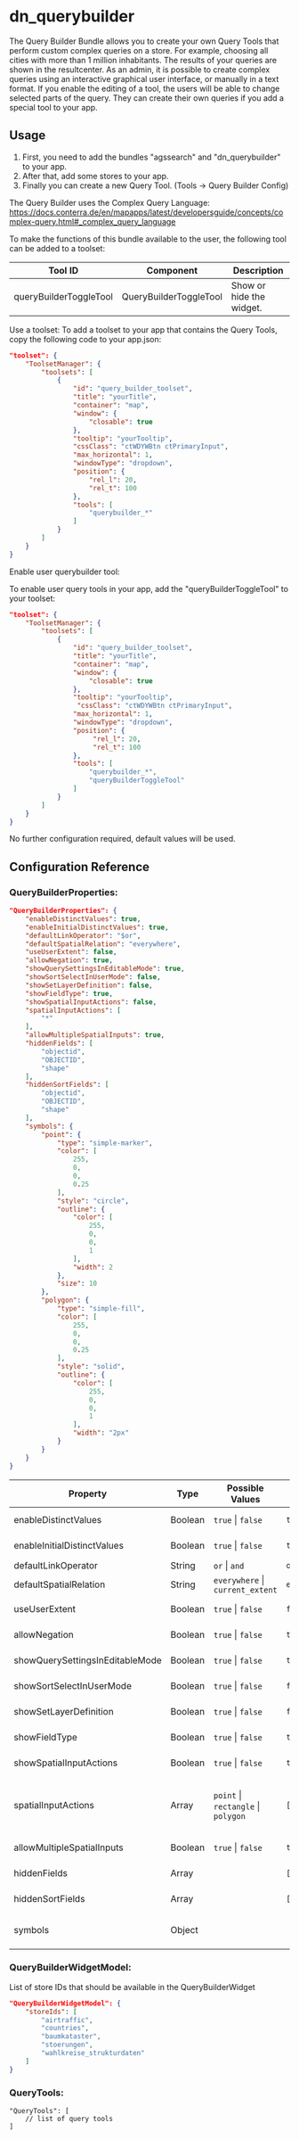 # dn_querybuilder

The Query Builder Bundle allows you to create your own Query Tools that perform custom complex queries on a store. For example, choosing all cities with more than 1 million inhabitants. The results of your queries are shown in the resultcenter. As an admin, it is possible to create complex queries using an interactive graphical user interface, or manually in a text format. If you enable the editing of a tool, the users will be able to change selected parts of the query. They can create their own queries if you add a special tool to your app.

## Usage

1. First, you need to add the bundles "agssearch" and "dn_querybuilder" to your app.
2. After that, add some stores to your app.
3. Finally you can create a new Query Tool. (Tools -> Query Builder Config)

The Query Builder uses the Complex Query Language: https://docs.conterra.de/en/mapapps/latest/developersguide/concepts/complex-query.html#_complex_query_language

To make the functions of this bundle available to the user, the following tool can be added to a toolset:

| Tool ID                | Component              | Description              |
| ---------------------- | ---------------------- | ------------------------ |
| queryBuilderToggleTool | QueryBuilderToggleTool | Show or hide the widget. |

Use a toolset:
To add a toolset to your app that contains the Query Tools, copy the following code to your app.json:
```json
"toolset": {
    "ToolsetManager": {
        "toolsets": [
            {
                "id": "query_builder_toolset",
                "title": "yourTitle",
                "container": "map",
                "window": {
                    "closable": true
                },
                "tooltip": "yourTooltip",
                "cssClass": "ctWDYWBtn ctPrimaryInput",
                "max_horizontal": 1,
                "windowType": "dropdown",
                "position": {
                    "rel_l": 20,
                    "rel_t": 100
                },
                "tools": [
                    "querybuilder_*"
                ]
            }
        ]
    }
}
```

Enable user querybuilder tool:

To enable user query tools in your app, add the "queryBuilderToggleTool" to your toolset:
```json
"toolset": {
    "ToolsetManager": {
        "toolsets": [
            {
                "id": "query_builder_toolset",
                "title": "yourTitle",
                "container": "map",
                "window": {
                    "closable": true
                },
                "tooltip": "yourTooltip",
                 "cssClass": "ctWDYWBtn ctPrimaryInput",
                "max_horizontal": 1,
                "windowType": "dropdown",
                "position": {
                     "rel_l": 20,
                     "rel_t": 100
                },
                "tools": [
                    "querybuilder_*",
                    "queryBuilderToggleTool"
                ]
            }
        ]
    }
}
```

No further configuration required, default values will be used.

## Configuration Reference

### QueryBuilderProperties:
```json
"QueryBuilderProperties": {
    "enableDistinctValues": true,
    "enableInitialDistinctValues": true,
    "defaultLinkOperator": "$or",
    "defaultSpatialRelation": "everywhere",
    "useUserExtent": false,
    "allowNegation": true,
    "showQuerySettingsInEditableMode": true,
    "showSortSelectInUserMode": false,
    "showSetLayerDefinition": false,
    "showFieldType": true,
    "showSpatialInputActions": false,
    "spatialInputActions": [
        "*"
    ],
    "allowMultipleSpatialInputs": true,
    "hiddenFields": [
        "objectid",
        "OBJECTID",
        "shape"
    ],
    "hiddenSortFields": [
        "objectid",
        "OBJECTID",
        "shape"
    ],
    "symbols": {
        "point": {
            "type": "simple-marker",
            "color": [
                255,
                0,
                0,
                0.25
            ],
            "style": "circle",
            "outline": {
                "color": [
                    255,
                    0,
                    0,
                    1
                ],
                "width": 2
            },
            "size": 10
        },
        "polygon": {
            "type": "simple-fill",
            "color": [
                255,
                0,
                0,
                0.25
            ],
            "style": "solid",
            "outline": {
                "color": [
                    255,
                    0,
                    0,
                    1
                ],
                "width": "2px"
            }
        }
    }
}
```

| Property                        | Type    | Possible Values                                                       | Default                     | Description                                                                                                                                             |
|---------------------------------|---------|-----------------------------------------------------------------------|-----------------------------|---------------------------------------------------------------------------------------------------------------------------------------------------------|
| enableDistinctValues            | Boolean | ```true``` &#124; ```false```                                         | ```true```                  | Distinct values are queried by the service.                                                                                                             |
| enableInitialDistinctValues     | Boolean | ```true``` &#124; ```false```                                         | ```true```                  | Distinct values are queried after a new field was selected.                                                                                                             |
| defaultLinkOperator             | String  | ```or``` &#124; ```and```                                             | ```or```                    | Defines the default link operator.                                                                                                                      |
| defaultSpatialRelation          | String  | ```everywhere``` &#124; ```current_extent```                          | ```everywhere```            | Defines the default spatial relation.                                                                                                                   |
| useUserExtent                   | Boolean | ```true``` &#124; ```false```                                         | ```false```                 | Use the current user extent to filter predefined queries.                                                                                               |
| allowNegation                   | Boolean | ```true``` &#124; ```false```                                         | ```true```                  | Allows the user to negate the different parts of the queries.                                                                                           |
| showQuerySettingsInEditableMode | Boolean | ```true``` &#124; ```false```                                         | ```true```                  | Show or hide the query settings for editable queries.                                                                                                   |
| showSortSelectInUserMode        | Boolean | ```true``` &#124; ```false```                                         | ```false```                 | Show or hide the sort field select in user mode.                                                                                                        |
| showSetLayerDefinition          | Boolean | ```true``` &#124; ```false```                                         | ```false```                 | Show or hide the set layer definition button.                                                                                                        |
| showFieldType                   | Boolean | ```true``` &#124; ```false```                                         | ```true```                  | Show or hide the field type after the field name                                                                                                        |
| showSpatialInputActions         | Boolean | ```true``` &#124; ```false```                                         | ```true```                  | Show spatial input actions of the selection-ui bundle.                                                                                                  |
| spatialInputActions             | Array   | ```point``` &#124; ```rectangle``` &#124; ```polygon```               | ```["*"]```                 | IDs of allowed spatial input actions. More actions are available in the selection-actions bundle: https://github.com/conterra/mapapps-selection-actions |
| allowMultipleSpatialInputs      | Boolean | ```true``` &#124; ```false```                                         | ```true```                  | Allow multiple selection of geometries via the selection actions.                                                                                       |
| hiddenFields                    | Array   |                                                                       | ```[]```                    | Names of fields that should be hidden in the field select                                                                                                |
| hiddenSortFields                | Array   |                                                                       | ```[]```                    | Names of fields that should be hidden in the sort field select                                                                                           |
| symbols                         | Object  |                                                                       |                             | Symbols that will be used for the presentation of geometries that are selected via the spatial input actions.                                           |

### QueryBuilderWidgetModel:
List of store IDs that should be available in the QueryBuilderWidget
```json
"QueryBuilderWidgetModel": {
    "storeIds": [
        "airtraffic",
        "countries",
        "baumkataster",
        "stoerungen",
        "wahlkreise_strukturdaten"
    ]
}
```

### QueryTools:
```
"QueryTools": [
    // list of query tools
]
```

